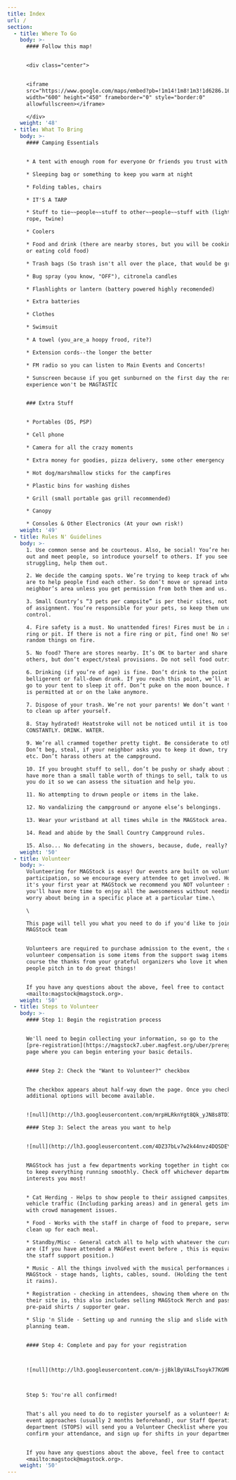 ```yaml
---
title: Index
url: /
section:
  - title: Where To Go
    body: >-
      #### Follow this map!


      <div class="center">


      <iframe
      src="https://www.google.com/maps/embed?pb=!1m14!1m8!1m3!1d6286.1698997159065!2d-78.086888!3d38.021799!3m2!1i1024!2i768!4f13.1!3m3!1m2!1s0x0%3A0x43132b18d58335d6!2sSmall+Country+Campground!5e0!3m2!1sen!2sus!4v1511492561590"
      width="600" height="450" frameborder="0" style="border:0"
      allowfullscreen></iframe>

      </div>
    weight: '48'
  - title: What To Bring
    body: >-
      #### Camping Essentials


      * A tent with enough room for everyone Or friends you trust with tents

      * Sleeping bag or something to keep you warm at night

      * Folding tables, chairs

      * IT'S A TARP

      * Stuff to tie~~people~~stuff to other~~people~~stuff with (light-duty
      rope, twine)

      * Coolers

      * Food and drink (there are nearby stores, but you will be cooking stuff,
      or eating cold food)

      * Trash bags (So trash isn't all over the place, that would be gross!)

      * Bug spray (you know, "OFF"), citronela candles

      * Flashlights or lantern (battery powered highly recomended)

      * Extra batteries

      * Clothes

      * Swimsuit

      * A towel (you_are_a hoopy frood, rite?)

      * Extension cords--the longer the better

      * FM radio so you can listen to Main Events and Concerts!

      * Sunscreen because if you get sunburned on the first day the rest of your
      experience won't be MAGTASTIC


      ### Extra Stuff


      * Portables (DS, PSP)

      * Cell phone

      * Camera for all the crazy moments

      * Extra money for goodies, pizza delivery, some other emergency

      * Hot dog/marshmallow sticks for the campfires

      * Plastic bins for washing dishes

      * Grill (small portable gas grill recommended)

      * Canopy

      * Consoles & Other Electronics (At your own risk!)
    weight: '49'
  - title: Rules N' Guidelines
    body: >-
      1. Use common sense and be courteous. Also, be social! You’re here to hang
      out and meet people, so introduce yourself to others. If you see someone
      struggling, help them out.

      2. We decide the camping spots. We’re trying to keep track of where people
      are to help people find each other. So don’t move or spread into your
      neighbor’s area unless you get permission from both them and us.

      3. Small Country’s “3 pets per campsite” is per their sites, not our cells
      of assignment. You’re responsible for your pets, so keep them under
      control.

      4. Fire safety is a must. No unattended fires! Fires must be in a fire
      ring or pit. If there is not a fire ring or pit, find one! No setting
      random things on fire.

      5. No food? There are stores nearby. It’s OK to barter and share with
      others, but don’t expect/steal provisions. Do not sell food outright.

      6. Drinking (if you’re of age) is fine. Don’t drink to the point of
      belligerent or fall-down drunk. If you reach this point, we’ll ask you to
      go to your tent to sleep it off. Don’t puke on the moon bounce. No alcohol
      is permitted at or on the lake anymore.

      7. Dispose of your trash. We’re not your parents! We don’t want to ask you
      to clean up after yourself.

      8. Stay hydrated! Heatstroke will not be noticed until it is too late.
      CONSTANTLY. DRINK. WATER.

      9. We’re all crammed together pretty tight. Be considerate to others.
      Don’t beg, steal, if your neighbor asks you to keep it down, try to do so,
      etc. Don’t harass others at the campground.

      10. If you brought stuff to sell, don’t be pushy or shady about it. If you
      have more than a small table worth of things to sell, talk to us before
      you do it so we can assess the situation and help you.

      11. No attempting to drown people or items in the lake.

      12. No vandalizing the campground or anyone else’s belongings.

      13. Wear your wristband at all times while in the MAGStock area.

      14. Read and abide by the Small Country Campground rules.

      15. Also... No defecating in the showers, because, dude, really?
    weight: '50'
  - title: Volunteer
    body: >-
      Volunteering for MAGStock is easy! Our events are built on volunteer
      participation, so we encourage every attendee to get involved. However if
      it's your first year at MAGStock we recommend you NOT volunteer so that
      you'll have more time to enjoy all the awesomeness without needing to
      worry about being in a specific place at a particular time.\

      \

      This page will tell you what you need to do if you'd like to join the
      MAGStock team


      Volunteers are required to purchase admission to the event, the only
      volunteer compensation is some items from the support swag items. And of
      course the thanks from your grateful organizers who love it when awesome
      people pitch in to do great things!


      If you have any questions about the above, feel free to contact
      <mailto:magstock@magstock.org>.
    weight: '50'
  - title: Steps to Volunteer
    body: >-
      #### Step 1: Begin the registration process


      We'll need to begin collecting your information, so go to the
      [pre-registration](https://magstock7.uber.magfest.org/uber/preregistration/form)
      page where you can begin entering your basic details.


      #### Step 2: Check the "Want to Volunteer?" checkbox


      The checkbox appears about half-way down the page. Once you check this,
      additional options will become available.


      ![null](http://lh3.googleusercontent.com/mrpHLRknYgt8Qk_yJN8s8TDI0vXUghY93kmj-dvMTYLbsrtl6fTab72GEDBEl12AIwsxJtEmrhjw0S1SWfl5adiVGA8L=s600)

      #### Step 3: Select the areas you want to help


      ![null](http://lh3.googleusercontent.com/4DZ37bLv7w2k44nvz4DQSDEYeRlf56pQVRm8zRV83ub2ip6g4LtTxtOAQNvviNaAiwThqVNvyOm-N3kq1LR28m9i3VvA=s1200)


      MAGStock has just a few departments working together in tight coordination
      to keep everything running smoothly. Check off whichever department
      interests you most!


      * Cat Herding - Helps to show people to their assigned campsites, manage
      vehicle traffic (Including parking areas) and in general gets involved
      with crowd management issues.

      * Food - Works with the staff in charge of food to prepare, serve and
      clean up for each meal.

      * Standby/Misc - General catch all to help with whatever the current needs
      are (If you have attended a MAGFest event before , this is equivalent to
      the staff support position.)

      * Music - All the things involved with the musical performances at
      MAGStock - stage hands, lights, cables, sound. (Holding the tent up when
      it rains).

      * Registration - checking in attendees, showing them where on the map
      their site is, this also includes selling MAGStock Merch and passing out
      pre-paid shirts / supporter gear.

      * Slip 'n Slide - Setting up and running the slip and slide with the
      planning team.


      #### Step 4: Complete and pay for your registration



      ![null](http://lh3.googleusercontent.com/m-jjBklByVAsLTsoyk77KGMk_G8bGMCxgRkUsSbUFjEBoEtvCI5nn5TRqwEOiEacHlRisrX8k6jElxDdM-eW240aC3A=s1200)



      Step 5: You're all confirmed!


      That's all you need to do to register yourself as a volunteer! As the
      event approaches (usually 2 months beforehand), our Staff Operations
      department (STOPS) will send you a Volunteer Checklist where you can
      confirm your attendance, and sign up for shifts in your department.


      If you have any questions about the above, feel free to contact
      <mailto:magstock@magstock.org>.
    weight: '50'
---
```


